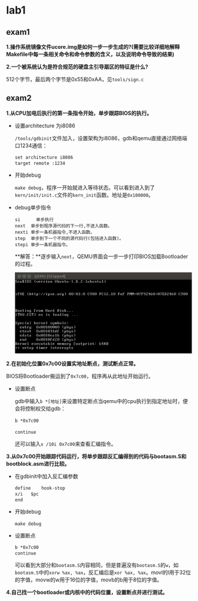 # lab1

## exam1

**1.操作系统镜像文件ucore.img是如何一步一步生成的?(需要比较详细地解释Makefile中每一条相关命令和命令参数的含义，以及说明命令导致的结果)**

**2.一个被系统认为是符合规范的硬盘主引导扇区的特征是什么?**

512个字节，最后两个字节是0x55和0xAA，见`tools/sign.c`

## exam2

**1.从CPU加电后执行的第一条指令开始，单步跟踪BIOS的执行。**

* 设置architecture 为i8086

  `/tools/gdbinit`文件加入，设置架构为i8086，gdb和qemu直接通过网络端口1234通信：

  ```
  set architecture i8086
  target remote :1234
  ```

* 开始debug

  `make debug`，程序一开始就进入等待状态。可以看到进入到了`kern/init/init.c`文件的`kern_init`函数。地址是`0x100000`。

* debug单步指令

  ```
  si      单步执行
  next	单步到程序源代码的下一行,不进入函数。
  nexti	单步一条机器指令,不进入函数。
  step	单步到下一个不同的源代码行(包括进入函数)。
  stepi	单步一条机器指令。
  ```

  **解答：**逐步输入`next`，QEMU界面会一步一步打印BIOS加载Bootloader的过程。

  <img src="./img/lab1_exam2_stepbystep.png" width="600" alt="Bootloader过程">	

  

**2.在初始化位置0x7c00设置实地址断点，测试断点正常。**

BIOS将Bootloader搬运到了`0x7c00`，程序再从此地址开始运行。

* 设置断点

  gdb中输入`b *[地址]`来设置特定断点当qemu中的cpu执行到指定地址时，便会将控制权交给gdb：

  `b *0x7c00`

  `continue`

  还可以输入`x /10i 0x7c00`来查看汇编指令。

**3.从0x7c00开始跟踪代码运行，将单步跟踪反汇编得到的代码与bootasm.S和bootblock.asm进行比较。**

* 在gdbinit中加入反汇编参数

  ```
  define	hook-stop
  x/i	$pc
  end
  ```

* 开始debug

  `make debug`

* 设置断点

  ```
  b *0x7c00
  continue
  ```

  可以看到大部分和`bootasm.S`内容相同，但是普遍没有`bootasm.S`的`w`，如`bootasm.S`中的`xorw %ax, %ax`，反汇编后是`xor %ax, %ax`。movl的l用于32位的字值，movw的w用于16位的字值，movb的b用于8位的字值。

  

**4.自己找一个bootloader或内核中的代码位置，设置断点并进行测试。**